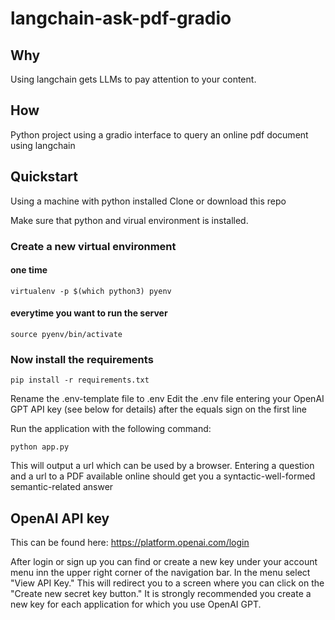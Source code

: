 ﻿# langchain-ask-pdf-gradio

## Why
Using langchain gets LLMs to pay attention to your content.

## How
Python project using a gradio interface to query an online pdf document using langchain

## Quickstart
Using a machine with python installed
Clone or download this repo

Make sure that python and virual environment is installed.
    
### Create a new virtual environment
    

#### one time
```
virtualenv -p $(which python3) pyenv
```

#### everytime you want to run the server
```
source pyenv/bin/activate
```

### Now install the requirements

```
pip install -r requirements.txt
```




Rename the .env-template file to .env 
Edit the .env file entering your OpenAI GPT API key (see below for details) after the equals sign on the first line

Run the application with the following command:
```
python app.py
```
This will output a url which can be used by a browser.
Entering a question and a url to a PDF available online should get you a syntactic-well-formed  semantic-related answer

## OpenAI API key
This can be found here:
https://platform.openai.com/login

After login or sign up you can find or create a new key under your account menu inn the upper right corner of the navigation bar. In the menu select "View API Key." This will redirect you to a screen where you can click on the "Create new secret key button." It is strongly recommended you create a new key for each application for which you use OpenAI GPT.
